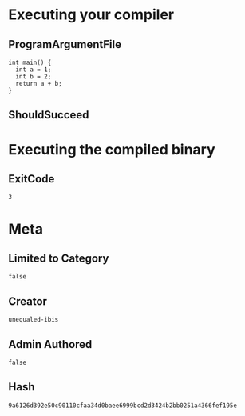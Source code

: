 # Executing your compiler

## ProgramArgumentFile

```
int main() {
  int a = 1; 
  int b = 2; 
  return a + b;
}
```

## ShouldSucceed

# Executing the compiled binary

## ExitCode

```
3
```

# Meta

## Limited to Category

```
false
```

## Creator

```
unequaled-ibis
```

## Admin Authored

```
false
```

## Hash

```
9a6126d392e50c90110cfaa34d0baee6999bcd2d3424b2bb0251a4366fef195e
```
